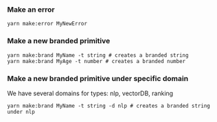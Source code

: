 ### Make an error

```
yarn make:error MyNewError
```

### Make a new branded primitive

```
yarn make:brand MyName -t string # creates a branded string
yarn make:brand MyAge -t number # creates a branded number
```
### Make a new branded primitive under specific domain
We have several domains for types: nlp, vectorDB, ranking

```
yarn make:brand MyName -t string -d nlp # creates a branded string under nlp
```